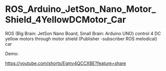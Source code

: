 # ROS_Arduino_JetSon_Nano_Motor_Shield_4YellowDCMotor_Car
ROS (Big Brain: JetSon Nano Board, Small Brain: Arduino UNO) control 4 DC yellow motors through motor shield (Publisher -subscriber ROS melodical) car

Demo:

https://youtube.com/shorts/Egmv4QCCXBE?feature=share

